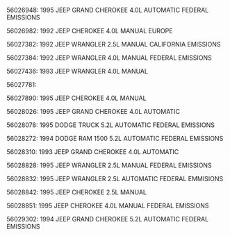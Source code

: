 
56026948: 1995 JEEP GRAND CHEROKEE 4.0L AUTOMATIC FEDERAL EMISSIONS

56026982: 1992 JEEP CHEROKEE 4.0L MANUAL EUROPE

56027382: 1992 JEEP WRANGLER 2.5L MANUAL CALIFORNIA EMISSIONS

56027384: 1992 JEEP WRANGLER 4.0L MANUAL FEDERAL EMISSIONS

56027436: 1993 JEEP WRANGLER 4.0L MANUAL

56027781: 

56027890: 1995 JEEP CHEROKEE 4.0L MANUAL

56028026: 1995 JEEP GRAND CHEROKEE 4.0L AUTOMATIC

56028078: 1995 DODGE TRUCK 5.2L AUTOMATIC FEDERAL EMISSIONS

56028272: 1994 DODGE RAM 1500 5.2L AUTOMATIC FEDERAL EMISSIONS

56028310: 1993 JEEP GRAND CHEROKEE 4.0L AUTOMATIC

56028828: 1995 JEEP WRANGLER 2.5L MANUAL FEDERAL EMISSIONS

56028832: 1995 JEEP WRANGLER 2.5L AUTOMATIC FEDERAL EMMISIONS

56028842: 1995 JEEP CHEROKEE 2.5L MANUAL

56028851: 1995 JEEP CHEROKEE 4.0L MANUAL FEDERAL EMISSIONS

56029302: 1994 JEEP GRAND CHEROKEE 5.2L AUTOMATIC FEDERAL EMISSIONS
